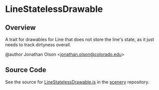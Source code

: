 # LineStatelessDrawable

## Overview

A trait for drawables for Line that does not store the line's state, as it just needs to track dirtyness overall.

@author Jonathan Olson &lt;jonathan.olson@colorado.edu&gt;



## Source Code

See the source for [LineStatelessDrawable.js](https://github.com/phetsims/scenery/blob/main/js/display/drawables/LineStatelessDrawable.js) in the [scenery](https://github.com/phetsims/scenery) repository.
